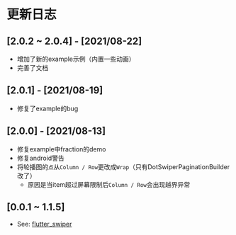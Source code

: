 # 更新日志

## [2.0.2 ~ 2.0.4] - [2021/08-22]

- 增加了新的example示例（内置一些动画）
- 完善了文档

## [2.0.1] - [2021/08-19]

- 修复了example的bug

## [2.0.0] - [2021/08-13]

- 修复example中fraction的demo
- 修复android警告
- 将轮播图的`点`从`Column / Row`更改成`Wrap`（只有DotSwiperPaginationBuilder改了）
    - 原因是当item超过屏幕限制后`Column / Row`会出现越界异常

## [0.0.1 ~ 1.1.5]

 - See: [flutter_swiper](https://pub.dev/packages/flutter_swiper/changelog)